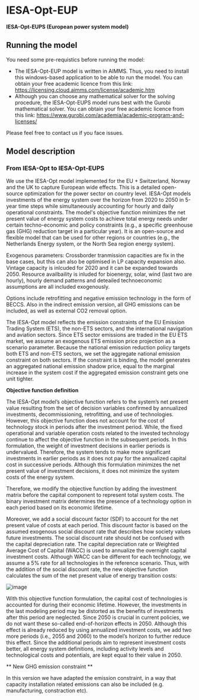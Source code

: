 # IESA-Opt-EUP
**IESA-Opt-EUPS (European power system model)**
## Running the model
You need some pre-requistics before running the model:
- The IESA-Opt-EUP model is written in AIMMS. Thus, you need to install this windows-based application to be able to run the model. You can obtain your free academic licence from this link: https://licensing.cloud.aimms.com/license/academic.htm
- Although you can choose any mathematical solver for the solving procedure, the IESA-Opt-EUPS model runs best with the Gurobi mathematical solver. You can obtain your free academic licence from this link: https://www.gurobi.com/academia/academic-program-and-licenses/

Please feel free to contact us if you face issues. 

## Model description

### From IESA-Opt to IESA-Opt-EUPS

We use the IESA-Opt model implemented for the EU + Switzerland, Norway and the UK to capture European wide effects. This is a detailed open-source optimization for the power sector on country level. IESA-Opt models investments of the energy system over the horizon from 2020 to 2050 in 5-year time steps while simultaneously accounting for hourly and daily operational constraints. The model's objective function minimizes the net present value of energy system costs to achieve total energy needs under certain techno-economic and policy constraints (e.g., a specific greenhouse gas (GHG) reduction target in a particular year). It is an open-source and flexible model that can be used for other regions or countries (e.g., the Netherlands Energy system, or the North Sea region energy system).

Exogenous parameters: Crossborder tranmission capacities are fix in the base cases, but this can also be optimised in LP capacity expansion also. Vintage capacity is inlcuded for 2020 and it can be expanded towards 2050. Resource availbaility is inluded for bioenergy, solar, wind (last two are hourly), hourly demand patterns and deteailed technoeconomic assumptions are all included exogenously.

Options include retrofitting and negative emission technology in the form of BECCS. Also in the indirect emission version, all GHG emissions can be included, as well as external CO2 removal option.

The IESA-Opt model reflects the emission constraints of the EU Emission Trading System (ETS), the non-ETS sectors, and the international navigation and aviation sectors. Since ETS sector emissions are traded in the EU ETS market, we assume an exogenous ETS emission price projection as a scenario parameter. Because the national emission reduction policy targets both ETS and non-ETS sectors, we set the aggregate national emission constraint on both sectors. If the constraint is binding, the model generates an aggregated national emission shadow price, equal to the marginal increase in the system cost if the aggregated emission constraint gets one unit tighter. 

**Objective function definition**

The IESA-Opt model’s objective function refers to the system’s net present value resulting from the set of decision variables confirmed by annualized investments, decommissioning, retrofitting, and use of technologies. However, this objective function does not account for the cost of technology stock in periods after the investment period. While, the fixed operational and variable operation costs related to the invested technology continue to affect the objective function in the subsequent periods. In this formulation, the weight of investment decisions in earlier periods is undervalued. Therefore, the system tends to make more significant investments in earlier periods as it does not pay for the annualized capital cost in successive periods. Although this formulation minimizes the net present value of investment decisions, it does not minimize the system costs of the energy system. 

Therefore, we modify the objective function by adding the investment matrix before the capital component to represent total system costs. The binary investment matrix determines the presence of a technology option in each period based on its economic lifetime. 

Moreover, we add a social discount factor (SDF) to account for the net present value of costs at each period. This discount factor is based on the assumed exogenous social discount rate that describes how society values future investments. The social discount rate should not be confused with the capital depreciation rate. The capital depreciation rate or Weighted Average Cost of Capital (WACC) is used to annualize the overnight capital investment costs. Although WACC can be different for each technology, we assume a 5% rate for all technologies in the reference scenario. Thus, with the addition of the social discount rate, the new objective function calculates the sum of the net present value of energy transition costs:

![image](https://user-images.githubusercontent.com/63007753/162712451-14900ad1-9d37-48d5-b552-e02a8066fda9.png)

With this objective function formulation, the capital cost of technologies is accounted for during their economic lifetime. However, the investments in the last modeling period may be distorted as the benefits of investments after this period are neglected. Since 2050 is crucial in current policies, we do not want these so-called end-of-horizon effects in 2050. Although this effect is already reduced by using annualized investment costs, we add two more periods (i.e., 2055 and 2060) to the model’s horizon to further reduce this effect. Since the additional periods aim to represent investment costs better, all energy system definitions, including activity levels and technological costs and potentials, are kept equal to their value in 2050. 

** New GHG emission constraint **

In this version we have adapted the emission constraint, in a way that capacity installation related emissions can also be included (e.g. manufacturing, constraction etc).
